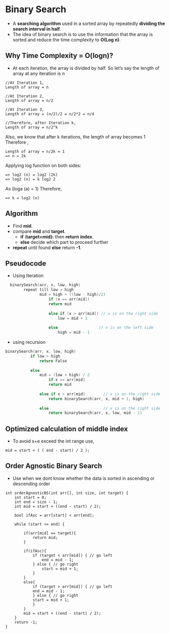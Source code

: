 
# Binary Search

- A **searching algorithm** used in a sorted array by repeatedly **dividing the search interval in half**. 
- The idea of binary search is to use the information that the array is sorted and reduce the time complexity to **O(Log n)**.

## Why Time Complexity = O(logn)?
- At each iteration, the array is divided by half. So let’s say the length of array at any iteration is n
```
//At Iteration 1, 
Length of array = n

//At Iteration 2, 
Length of array = n/2

//At Iteration 3, 
Length of array = (n/2)/2 = n/2*2 = n/4

//Therefore, after Iteration k, 
Length of array = n/2^k
```
Also, we know that after k iterations, the length of array becomes 1
Therefore , 
``` 
Length of array = n/2k = 1
=> n = 2k
```
Applying log function on both sides: 
```
=> log2 (n) = log2 (2k)
=> log2 (n) = k log2 2
```

As (loga (a) = 1) 
Therefore, 
``` 
=> k = log2 (n)
```

## Algorithm
- Find **mid**.
- compare **mid** and **target**.
    - **if** (**target=mid):** then **return** **index**.
   - **else** decide which part to proceed further
- **repeat** until found **else** return **-1**.

## Pseudocode
- Using Iteration
```cpp
  binarySearch(arr, x, low, high)
        repeat till low = high
               mid = high + ((low - high)/2)
                   if (x == arr[mid])
                   return mid
   
                   else if (x > arr[mid]) // x is on the right side
                       low = mid + 1
   
                   else                  // x is on the left side
                       high = mid - 1
```

- using recursion

```cpp
binarySearch(arr, x, low, high)
           if low > high
               return False 
   
           else
               mid = (low + high) / 2 
                   if x == arr[mid]
                   return mid
       
               else if x > arr[mid]        // x is on the right side
                   return binarySearch(arr, x, mid + 1, high)
               
               else                        // x is on the right side
                   return binarySearch(arr, x, low, mid - 1) 
```

## Optimized calculation of middle index
- To avoid s+e exceed the int range use,
```
mid = start + ( ( end - start) / 2 );
```

## Order Agnostic Binary Search

- Use when we dont know whether the data is sorted in ascending or descending order
```
int orderAgnosticBS(int arr[], int size, int target) {
	int start = 0;
	int end = size - 1;
	int mid = start + ((end - start) / 2);

	bool ifAsc = arr[start] < arr[end];
	
	while (start <= end) {

		if(arr[mid] == target){
			return mid;
		}
		
		if(ifAsc){
			if (target < arr[mid]) { // go left
			    end = mid - 1;
			} else { // go right
			    start = mid + 1;
			}
		} 
		else{
			if (target > arr[mid]) { // go left
			end = mid - 1;
			} else { // go right
			start = mid + 1;
			} 
		}
		mid = start + ((end - start) / 2);
	}
	return -1;
}
```
